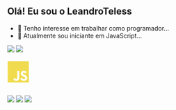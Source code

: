 ## Olá! Eu sou o LeandroTeless

- 👀 Tenho interesse em trabalhar como programador...
- 🌱 Atualmente sou iniciante em JavaScript...

<div
  <a href="https://github.com/LeandroTeless">
  <img height="180em" src="https://github-readme-stats.vercel.app/api?username=leandroteless&show_icons=true&theme=highcontrast&include_all_commits=true&count_private=true"/>
  <img height="180em" src="https://github-readme-stats.vercel.app/api/top-langs/?username=leandroteless&layout=compact&langs_count=7&theme=highcontrast"/>
</div>

<div style="display: inline_block"><br>
  <img align="center" alt="Leandro-Js" height="50" width="50" src="https://raw.githubusercontent.com/devicons/devicon/master/icons/javascript/javascript-plain.svg">
</div> 
  
  ##
  
   <a href="https://instagram.com/leeehteles" target="_blank"><img src="https://img.shields.io/badge/-Instagram-%23E4405F?style=for-the-badge&logo=instagram&logoColor=white" target="_blank"></a>
   <a href="https://www.linkedin.com/in/leandro-teles-032b61229" target="_blank"><img src="https://img.shields.io/badge/-LinkedIn-%230077B5?style=for-the-badge&logo=linkedin&logoColor=white" target="_blank"></a>
   <a href = "mailto:leandrotelesti@gmail.com"><img src="https://img.shields.io/badge/-Gmail-%23333?style=for-the-badge&logo=gmail&logoColor=white" target="_blank"></a>
